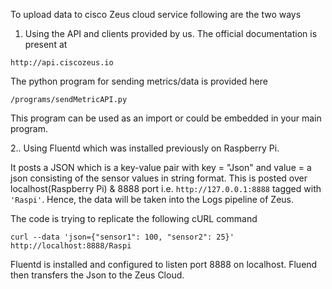 To upload data to cisco Zeus cloud service following are the two ways

1. Using the API and clients provided by us. The official documentation is present at 

`http://api.ciscozeus.io`

The python program for sending metrics/data is provided here

`/programs/sendMetricAPI.py`

This program can be used as an import or could be embedded in your main program.

2.. Using Fluentd which was installed previously on Raspberry Pi. 

It posts a JSON which is a key-value pair with key = "Json" and value = a json consisting of the sensor values in string format. This is posted over localhost(Raspberry Pi) & 8888 port i.e. `http://127.0.0.1:8888` tagged with `'Raspi'`. Hence, the data will be taken into the Logs pipeline of Zeus.

The code is trying to replicate the following cURL command

`curl --data 'json={"sensor1": 100, "sensor2": 25}' http://localhost:8888/Raspi`

Fluentd is installed and configured to listen port 8888 on localhost. Fluend then transfers the Json to the Zeus Cloud.

